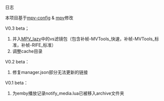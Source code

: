 日志

本项目基于[mpv-config](https://github.com/dyphire/mpv-config) & [mpv](https://github.com/mpv-player/mpv)修改

V0.3 beta；

1. 并入[MPV_lazy](https://github.com/hooke007/MPV_lazy)中的vs滤镜包（包含补帧-MVTools_快速，补帧-MVTools_标准，补帧-RIFE_标准）
2. 调整cache目录

V0.2 beta：

1. 修复manager.json部分无法更新的链接

V0.1 beta：

1. 为emby播放记录notify_media.lua已被移入archive文件夹